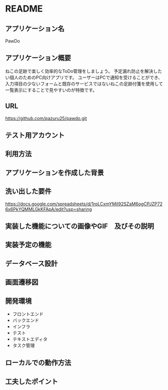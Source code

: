 # README

## アプリケーション名
PawDo

## アプリケーション概要
ねこの足跡で楽しく効率的なToDo管理をしましょう。
予定漏れ防止を解決したい個人のためのPC向けアプリです。
ユーザーはPCで通知を受けることができ、入力項目の少ないフォームと既存のサービスではないねこの足跡付箋を使用して一覧表示にすることで見やすいのが特徴です。

## URL
https://github.com/pazuru25/pawdo.git

## テスト用アカウント

## 利用方法

## アプリケーションを作成した背景

## 洗い出した要件
https://docs.google.com/spreadsheets/d/1rqLCxmYMil92SZaM6ogCPJZP726x6PkYQMMLGkKFApA/edit?usp=sharing

## 実装した機能についての画像やGIF　及びその説明

## 実装予定の機能

## データベース設計

## 画面遷移図

## 開発環境
- フロントエンド
- バックエンド
- インフラ
- テスト
- テキストエディタ
- タスク管理

## ローカルでの動作方法
## 工夫したポイント